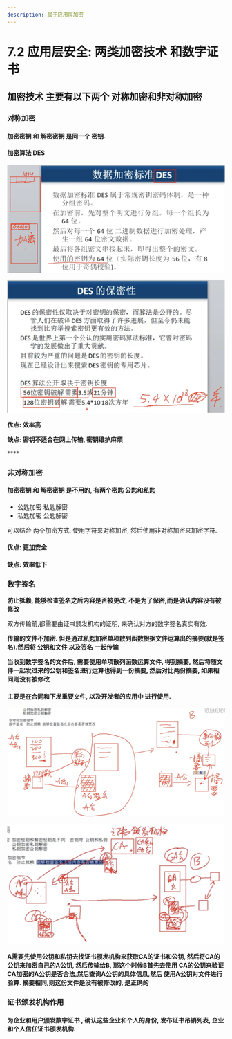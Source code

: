 ```yaml
---
description: 属于应用层加密
---
```


# 7.2 应用层安全: 两类加密技术 和数字证书

## 加密技术 主要有以下两个   对称加密和非对称加密

### 对称加密

#### 加密密钥 和 解密密钥 是同一个 密钥.

#### 加密算法 DES

![](.gitbook/assets/ping-mu-kuai-zhao-20190502-09.36.27.png)

![](.gitbook/assets/ping-mu-kuai-zhao-20190502-09.37.03.png)

**优点:  效率高**

**缺点: 密钥不适合在网上传输,   密钥维护麻烦** 

\*\*\*\*

### 非对称加密

#### 加密密钥 和 解密密钥 是不用的,  有两个密匙  公匙和私匙

* 公匙加密  私匙解密
* 私匙加密  公匙解密

可以结合 两个加密方式, 使用字符来对称加密, 然后使用非对称加密来加密字符.

#### 优点: 更加安全

#### 缺点: 效率低下



### 数字签名

**防止抵赖,  能够检查签名之后内容是否被更改, 不是为了保密,而是确认内容没有被修改**

双方传输前,都需要由证书颁发机构的证明,  来确认对方的数字签名真实有效.

**传输的文件不加密. 但是通过私匙加密单项散列函数根据文件运算出的摘要\(就是签名\).然后将 公钥和文件 以及签名   一起传输**  

**当收到数字签名的文件后, 需要使用单项散列函数运算文件, 得到摘要, 然后将随文件一起发过来的公钥和签名进行运算也得到一份摘要,  然后对比两份摘要, 如果相同则没有被修改**

#### 主要是在合同和下发重要文件, 以及开发者的应用中  进行使用.

![](.gitbook/assets/ping-mu-kuai-zhao-20190502-09.59.31.png)

![](.gitbook/assets/ping-mu-kuai-zhao-20190502-10.17.17.png)

**A需要先使用公钥和私钥去找证书颁发机构来获取CA的证书和公钥, 然后将CA的公钥来加密自己的A公钥, 然后传输给B,    那这个时候B首先去使用 CA的公钥来验证 CA加密的A公钥是否合法,然后查询A公钥的具体信息,然后 使用A公钥对文件进行验算. 摘要相同,则这份文件是没有被修改的, 是正确的** 

### 证书颁发机构作用

#### 为企业和用户颁发数字证书 , 确认这些企业和个人的身份,    发布证书吊销列表,   企业和个人信任证书颁发机构. 







